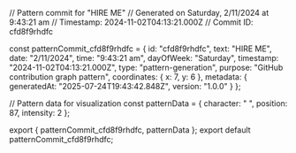 // Pattern commit for "HIRE ME"
// Generated on Saturday, 2/11/2024 at 9:43:21 am
// Timestamp: 2024-11-02T04:13:21.000Z
// Commit ID: cfd8f9rhdfc

const patternCommit_cfd8f9rhdfc = {
  id: "cfd8f9rhdfc",
  text: "HIRE ME",
  date: "2/11/2024",
  time: "9:43:21 am",
  dayOfWeek: "Saturday",
  timestamp: "2024-11-02T04:13:21.000Z",
  type: "pattern-generation",
  purpose: "GitHub contribution graph pattern",
  coordinates: {
    x: 7,
    y: 6
  },
  metadata: {
    generatedAt: "2025-07-24T19:43:42.848Z",
    version: "1.0.0"
  }
};

// Pattern data for visualization
const patternData = {
  character: " ",
  position: 87,
  intensity: 2
};

export { patternCommit_cfd8f9rhdfc, patternData };
export default patternCommit_cfd8f9rhdfc;

